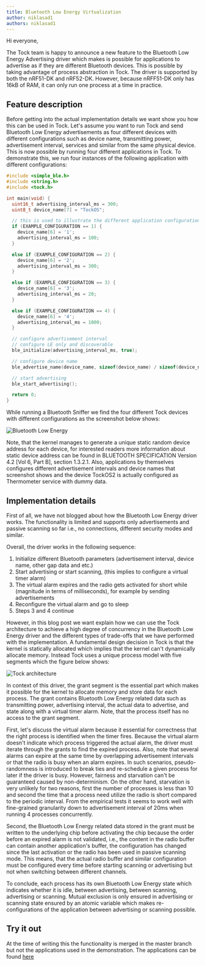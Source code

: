 ```yaml
---
title: Bluetooth Low Energy Virtualization
author: niklasad1
authors: niklasad1
---
```


Hi everyone,

The Tock team is happy to announce a new feature to the Bluetooth Low Energy
Advertising driver which makes is possible for applications to advertise as if
they are different Bluetooth devices.
This is possible by taking advantage of process abstraction in Tock.
The driver is supported by both the nRF51-DK and nRF52-DK. However, because
nRFF51-DK only has 16kB of RAM, it can only run one process at a time in
practice.


## Feature description

Before getting into the actual implementation details we want show you how this
can be used in Tock. Let's assume you want to run Tock and send Bluetooth Low
Energy advertisements as four different devices with different configurations
such as device name, transmitting power, advertisement interval, services and
similar from the same physical device. This is now possible by running four
different applications in Tock. To demonstrate this, we run four
instances of the following application with different configurations:

```c
#include <simple_ble.h>
#include <string.h>
#include <tock.h>

int main(void) {
  uint16_t advertising_interval_ms = 300;
  uint8_t device_name[7] = "TockOS";

  // this is used to illustrate the different application configurations
  if (EXAMPLE_CONFIGURATION == 1) {
    device_name[6] = '1';
    advertising_interval_ms = 100;
  }

  else if (EXAMPLE_CONFIGURATION == 2) {
    device_name[6] = '2';
    advertising_interval_ms = 300;
  }

  else if (EXAMPLE_CONFIGURATION == 3) {
    device_name[6] = '3';
    advertising_interval_ms = 20;
  }

  else if (EXAMPLE_CONFIGURATION == 4) {
    device_name[6] = '4';
    advertising_interval_ms = 1000;
  }

  // configure advertisement interval
  // configure LE only and discoverable
  ble_initialize(advertising_interval_ms, true);

  // configure device name
  ble_advertise_name(device_name, sizeof(device_name) / sizeof(device_name[0]));

  // start advertising
  ble_start_advertising();

  return 0;
}
```

While running a Bluetooth Sniffer we find the four different Tock devices
with different configurations as the screenshot below shows:


![Bluetooth Low Energy](../assets/2018/01/ble_advertising.png)


Note, that the kernel manages to generate a unique static random device address
for each device, for interested readers more information about static device
address can be found in BLUETOOTH SPECIFICATION Version 4.2 [Vol 6, Part B],
section 1.3.2.1.
Also, applications by themselves configures different
advertisement intervals and device names that screenshot shows and the device
TockOS2 is actually configured as Thermometer service with dummy data.

## Implementation details

First of all, we have not blogged about how the Bluetooth Low Energy driver works.
The functionality is limited and supports only advertisements and passive scanning so
far i.e., no connections, different security modes and similar.


Overall, the driver works in the following sequence:
1. Initialize different Bluetooth parameters
(advertisement interval, device name, other gap data and etc.)
2. Start advertising or start scanning, (this implies to configure a virtual timer alarm)
3. The virtual alarm expires and the radio gets activated for short while (magnitude in terms of milliseconds), for example by sending advertisements
4. Reconfigure the virtual alarm and go to sleep
5. Steps 3 and 4 continue


However, in this blog post we want explain how we can use the Tock architecture
to achieve a high degree of concurrency in the Bluetooth Low Energy driver and
the different types of trade-offs that we have performed with the implementation.
A fundamental design decision in Tock is that the kernel is statically allocated
which implies that the kernel can't dynamically allocate memory. Instead Tock
uses a unique process model with five segments which the figure below shows:

![Tock architecture](../assets/img/architecture.png)

In context of this driver, the grant segment is the essential part which makes
it possible for the kernel to allocate memory and store data for each process.
The grant contains Bluetooth Low Energy related data such as transmitting
power, advertising interval, the actual data to advertise, and state along with
a virtual timer alarm. Note, that the process itself has no access to the grant
segment.


First, let's discuss the virtual alarm because it essential
for correctness that the right process is identified when the timer fires.
Because the virtual alarm doesn't indicate which process triggered the actual alarm,
the driver must iterate through the grants to find the expired process.
Also, note that several alarms can expire at the same time by overlapping
advertisement intervals or that the radio is busy when an alarm expires.
In such scenarios, pseudo-randomness is introduced to break ties and re-schedule
a given process for later if the driver is busy. However, fairness and starvation
can't be guaranteed caused by non-determinism. On the other hand, starvation is
very unlikely for two reasons, first the number of processes is less than 10
and second the time that a process need utilize the radio is short compared to
the periodic interval. From the empirical tests it seems to work well with
fine-grained granularity down to advertisement interval of 20ms when running 4
processes concurrently.


Second, the Bluetooth Low Energy related data stored in the grant must be written
to the underlying chip before activating the chip because the order before an
expired alarm is not validated, i.e., the content in the radio buffer can contain
another application's buffer, the configuration has changed since the last activation
or the radio has been used in passive scanning mode.
This means, that the actual radio buffer and similar configuration must be
configured every time before starting scanning or advertising but not when
switching between different channels.


To conclude, each process has its own Bluetooth Low Energy state which indicates
whether it is idle, between advertising, between scanning, advertising or
scanning. Mutual exclusion is only ensured in advertising or scanning state
ensured by an atomic variable which makes re-configurations of the application
between advertising or scanning possible.

## Try it out

At the time of writing this the functionality is merged in the master branch
but not the applications used in the demonstration.
The applications can be found [here](https://github.com/niklasad1/tock/tree/nrf5x/radio_config/userland/examples/tests/ble/ble_nrf5x_concurrency)
